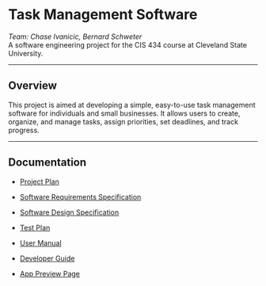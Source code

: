 # Task Management Software
*Team: Chase Ivanicic, Bernard Schweter*  
A software engineering project for the CIS 434 course at Cleveland State University.

---

## Overview
This project is aimed at developing a simple, easy-to-use task management software for individuals and small businesses. It allows users to create, organize, and manage tasks, assign priorities, set deadlines, and track progress.

---

## Documentation

- [Project Plan](./Project%20Plan.md)
- [Software Requirements Specification](./Software%20Requirements%20Specification.md)
- [Software Design Specification](./Software%20Design%20Specification.md)
- [Test Plan](./Test%20Plan.md)
- [User Manual](./UserManual.md)
- [Developer Guide](./DeveloperGuide.md)

- [App Preview Page](https://project.corpustemp.com/)
